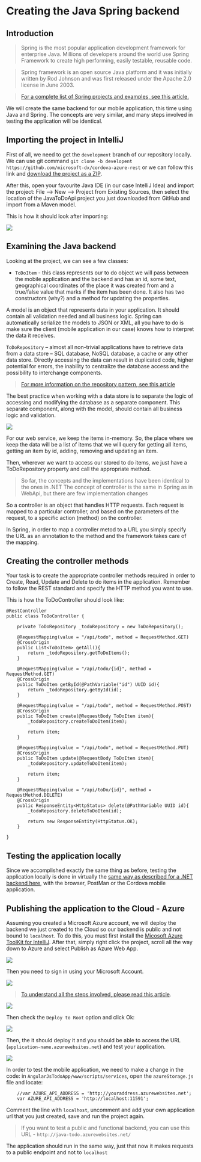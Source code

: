 Creating the Java Spring backend
=================================

Introduction
-------------

> Spring is the most popular application development framework for enterprise Java. Millions of developers around the world use Spring Framework to create high performing, easily testable, reusable code.

> Spring framework is an open source Java platform and it was initially written by Rod Johnson and was first released under the Apache 2.0 license in June 2003.

> [For a complete list of Spring projects and examples, see this article.](https://spring.io/guides)

We will create the same backend for our mobile application, this time using Java and Spring. The concepts are very similar, and many steps involved in testing the application will be identical.


Importing the project in IntelliJ
----------------------------------

First of all, we need to get the `development` branch of our repository locally. We can use git command  `git clone -b developent https://github.com/microsoft-dx/cordova-azure-rest` or we can follow this link and [download the project as a ZIP](https://github.com/microsoft-dx/cordova-azure-rest/tree/development).

After this, open your favourite Java IDE (in our case IntelliJ Idea) and import the project: File --> New --> Project from Existing Sources, then select the location of the JavaToDoApi project you just downloaded from GitHub and import from a Maven model.


This is how it should look after importing:

![](../media/intellij-project.png)

Examining the Java backend
--------------------------

Looking at the project, we can see a few classes:

- `ToDoItem` - this class represents our to do object we will pass between the mobile application and the backend and has an id, some text, geographical coordinates of the place it was created from and a true/false value that marks if the item has been done. It also has two constructors (why?) and a method for updating the properties.

A model is an object that represents data in your application. It should contain all validation needed and all business logic.  Spring can automatically serialize the models to JSON or XML, all you have to do is make sure the client (mobile application in our case) knows how to interpret the data it receives.

 `ToDoRepository` – almost all non-trivial applications have to retrieve  data from a data store – SQL database, NoSQL database, a cache or any other data store. Directly accessing the data can result in duplicated code, higher potential for errors, the inability to centralize the database access and the possibility to interchange components. 

> [For more information on the repository pattern, see this article](https://msdn.microsoft.com/en-us/library/ff649690.aspx)

The best practice when working with a data store is to separate the logic of accessing and modifying the database as a separate component. This separate component, along with the model, should contain all business logic and validation.

![](../media/repository.png)

For our web service, we keep the items in-memory. So, the place where we keep the data will be a list of items that we will query for getting all items, getting an item by id, adding, removing and updating an item. 
 
Then, wherever we want to access our stored to do items, we just have a ToDoRepository property and call the appropriate method. 

> So far, the concepts and the implementations have been identical to the ones in .NET
> The concept of controller is the same in Spring as in WebApi, but there are few implementation changes

So a controller is an object that handles HTTP requests. Each request is mapped to a particular controller, and based on the parameters of the request, to a specific action (method) on the controller.

In Spring, in order to map a controller metod to a URL you simply specify the URL as an annotation to the method and the framework takes care of the mapping.

Creating the controller methods
-------------------------------

Your task is to create the appropriate controller methods required in order to Create, Read, Update and Delete to do items in the application. Remember to follow the REST standard and specify the HTTP method you want to use.

This is how the ToDoController should look like:

```
@RestController
public class ToDoController {

    private ToDoRepository _todoRepository = new ToDoRepository();

    @RequestMapping(value = "/api/todo", method = RequestMethod.GET)
    @CrossOrigin
    public List<ToDoItem> getAll(){
        return _todoRepository.getToDoItems();
    }

    @RequestMapping(value = "/api/todo/{id}", method = RequestMethod.GET)
    @CrossOrigin
    public ToDoItem getById(@PathVariable("id") UUID id){
        return _todoRepository.getById(id);
    }

    @RequestMapping(value = "/api/todo", method = RequestMethod.POST)
    @CrossOrigin
    public ToDoItem create(@RequestBody ToDoItem item){
        _todoRepository.createToDoItem(item);

        return item;
    }

    @RequestMapping(value = "/api/todo", method = RequestMethod.PUT)
    @CrossOrigin
    public ToDoItem update(@RequestBody ToDoItem item){
        _todoRepository.updateToDoItem(item);

        return item;
    }

    @RequestMapping(value = "/api/toDo/{id}", method = RequestMethod.DELETE)
    @CrossOrigin
    public ResponseEntity<HttpStatus> delete(@PathVariable UUID id){
        _todoRepository.deleteToDoItem(id);

        return new ResponseEntity(HttpStatus.OK);
    }

}
``` 

Testing the application locally
-------------------------------

Since we accomplished exactly the same thing as before, testing the application locally is done in virtually the [same way as described for a .NET backend here](https://github.com/microsoft-dx/cordova-azure-rest/tree/master/docs/exercise01#testing-the-application-locally), with the browser, PostMan or the Cordova mobile application.


Publishing the application to the Cloud - Azure
------------------------------------------------

Assuming you created a Microsoft Azure account, we will deploy the backend we just created to the Cloud so our backend is public and not bound to `localhost`. To do this, you must first install the [Micosoft Azure ToolKit for IntelliJ](https://plugins.jetbrains.com/plugin/8053). After that, simply right click the project, scroll all the way down to Azure and select Publish as Azure Web App.

![](../media/intellij-right-click.png)

Then you need to sign in using your Microsoft Account.

![](../media/intellij-toolkit-signin.png)

> [To understand all the steps involved, please read this article](https://docs.microsoft.com/en-us/azure/app-service-web/app-service-web-intellij-create-hello-world-web-app#to-deploy-your-application-to-an-azure-web-app-container).

![](../media/intellij-azure.png)

Then check the `Deploy to Root` option and click Ok:

![](../media/root.png)

Then, the it should deploy it and you should be able to access the URL (`application-name.azurewebsites.net`) and test your application.

![](../media/remote-java.png)

In order to test the mobile application, we need to make a change in the code: in `AngularJsTodoApp/www/scripts/services`, open the `azureStorage.js` file and locate:

```
	//var AZURE_API_ADDRESS = 'http://youraddress.azurewebsites.net';
	var AZURE_API_ADDRESS = 'http://localhost:11591';
```

Comment the line with `localhost`,  uncomment and add your own application url that you just created, save and run the project again.

> If you want to test a public and functional backend, you can use this URL - `http://java-todo.azurewebsites.net/`

The application should run in the same way, just that now it makes requests to a public endpoint and not to `localhost`